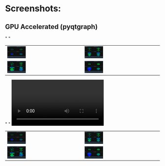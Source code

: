 # Screenshots: 
## GPU Accelerated (pyqtgraph)
<table>
    <tr>
        <td><img src="ScreenshotsAndGraphs/Screenshot_from_2024_10_30_23_20_39.png" width="25%" height="25%"/></td>
        <td><img src="ScreenshotsAndGraphs/Screenshot_from_2024_10_30_22_07_42.png" width="25%" height="25%"/></td>
    </td>
    <tr>
        <td><img src="ScreenshotsAndGraphs/Screenshot_from_2024_10_30_21_43_14.png" width="25%" height="25%"/></td>"
        <td><img src="ScreenshotsAndGraphs/Screenshot_from_2024_10_30_22_27_31.png" width="25%" height="25%"/></td>"
    </td>
</table>
<table>
    <tr>
        <td><img src="ScreenshotsAndGraphs/Screenshot_from_2024_10_30_23_20_39.png" width="25%" height="25%"/></td>
        <td><img src="ScreenshotsAndGraphs/Screenshot_from_2024_10_30_22_07_42.png" width="25%" height="25%"/></td>
    </td>
    <tr>
        <td><img src="ScreenshotsAndGraphs/Screenshot_from_2024_10_30_21_43_14.png" width="25%" height="25%"/></td>"
        <td><img src="ScreenshotsAndGraphs/Screenshot_from_2024_10_30_22_27_31.png" width="25%" height="25%"/></td>"
    </td>

<video src="https://github.com/cgbsu/Schrodinger3D/blob/05bf25a28b072f4e6a3045fdcdafb353285044fa/ScreenshotsAndGraphs/qm_stairwell_0.webm"/>

## Matplotlib
![Image](ScreenshotsAndGraphs/Screenshot_from_2022_12_10_00_43_22.png)
![Image](ScreenshotsAndGraphs/Screenshot_from_2022_12_10_00_53_54.png)

# Methods: 
Uses the `Numerov` technique of discretizing a second the second derivative of a seond order ordinary differential equation with no first derivative. This is important for equations like the schrodinger equation, which do not always have an analytic solution, but do have a numerical one. The problem is most simulation techniques (Euler, Runge-Kutta) require the first order derivative, thus they can be used to time-evolve a known steady state of the schrodinger equation, but can not find a solution in space without an analytic solution. The two most popular methods to resolve this are the Numerov method (here) and the Transfer Matrix Method. This simulation solves for an eigen function using CuPy's GPU accelerated `eigsh` (SciPy can be substituted for CPU). The discretized second order derivative is encoded into this sparse matrix along a diagonal ((N^3)x(N^3)) and added into the potential term (encoded into an (N^3)x(N^3) matrix). The matrix is NxNxN. There is a null boundry condition surrounding the cubic area on all sides. Lower dimension (2D, 1D, NxN, and 1xN respectivley), simulations can be done as well, currently graphing these is not explicitly supported. However there are 3 ways to graph 3d simulations, one can scroll through 2D layer images, Matplotlib can be used, and presently GPU accelerated 3D plotting is in progress.



## Tutorials and References: 
Tutorials and References for configuring the N-dimensional discrete hamiltonian operator can be found at these links: 
- 1D [Eigenstates of ANY 1D Potential in PYTHON](https://youtu.be/ay0zZ8SUMSk) (Video, Mr. P Solver, YouTube)
- 1D [1.5: Numerically Solving the Schrödinger Equation](https://chem.libretexts.org/Bookshelves/Physical_and_Theoretical_Chemistry_Textbook_Maps/Time_Dependent_Quantum_Mechanics_and_Spectroscopy_(Tokmakoff)/01:_Overview_of_Time-Independent_Quantum_Mechanics/1.05:_Numerically_Solving_the_Schrodinger_Equation) (Time Dependent Quantum Mechanics and Spectroscopy (Andrei Tokmakoff), Libre Texts)
- 2D [2D Schrodinger Equation Numerical Solution in PYTHON](https://youtu.be/DF1SnjXZcbM) (Video, Mr. P Solver, YouTube)
- 3D [Solving 3D Time Independent Schrodinger Equation Using Numerical Method](http://dx.doi.org/10.13140/RG.2.2.13878.01602/1) (Pre - Print Paper, Wai Kui Wong)
- There are an number [Libre Texts](https://libretexts.org/)' submissions for how to do this as well, mostly texts relating to quantum chemistry and sometimes more direct physics 

## Advice/Tips/Tricks/Suggestions: 
- This is not ready for use by others, for a more complete experience I highy reccomend [qmsolve](https://github.com/quantum-visualizations/qmsolve) by Rafael de la Fuente, its especially great if you are more interested in exploring the data and it lets you record videos!
- If you want to attempt doing this yourself I reccomend following the above tutorials and going from 1D to 2D to 3D, the jump from one to the other is relativley straightforward. I started in Jupyter Notebook, the computation times on the CPU for 1D and 2D around `N = 150` are reasonable and you can use SciPy for that. When going to 3D compute time goes up exponentially and I reccomend considering GPU acceleration. If you used [SciPy](https://scipy.org/) I reccomend moving to [CuPy](https://cupy.dev/) if you have an NVIDIA GPU, however I see they are adding experimental support for AMD GPU's.
- Matplotlib often takes longer to plot than it actually takes to compute the schrodinger equation on my machine because it is using software-based graphics (I assume). However plotting is much faster and easier to explore the data with something GPU accelerated/interactive. Many people say the only alternative is [VisPy](https://vispy.org/) (which is still in development at the time of writing `December 2022`) while it looks promising it does not yet have support for plots of this type. [pyqtgraph](https://www.pyqtgraph.org/) is also GPU accelerated and has plotting widgets which do not requrire low-level graphic's API control. I reccomend matplotlib for publication, but while exploring the data, I reccomend pyqtgraph for the time being. The documentation is a bit rough, however you can A: check my example, B: they have a very nice example program (once installed type `python -m pyqtgraph.examples` which lets you modify the code for several examples (including a quantum mechanichal simulation of a hydrogen atom for the exact type of plot I am using the exact type of `Item` I used [`GLVolumeItem`](https://pyqtgraph.readthedocs.io/en/latest/api_reference/3dgraphics/glvolumeitem.html))
- There is an accessability gap here, there are several packages out that implement the underlying functions for `eigsh` (which takes the most time), and good matrix libraries like Eigen, but these packages are mostly CPU based. The original package still used by SciPy is ARPACK (written in FORTRAN 90, there is a C++ re-write (not a wrapper) called [Spectra](https://github.com/yixuan/spectra), it is easier to understand than FORTRAN) and libraries that do have a GPU implmentation of these routines they are somewhat vendor locked (as far as I can tell). It would be great if there were a GPU version written in a modern language (like C++, Rust, Zig, GLSL, or HLSL) with high-quaility code that was more platform independant. I think this could be done with compute shaders in [Vulkan](https://www.vulkan.org/), [WebGPU](https://gpuweb.github.io/gpuweb/), [wgpu](https://wgpu.rs/), etc. Compiling to [SPIRV](https://www.khronos.org/opengl/wiki/SPIR-V) and standardizing the attributtes may also be a portable solution


